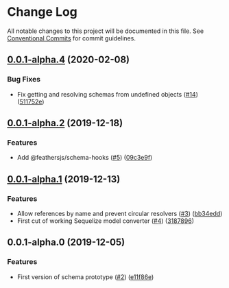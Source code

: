 # Change Log

All notable changes to this project will be documented in this file.
See [Conventional Commits](https://conventionalcommits.org) for commit guidelines.

## [0.0.1-alpha.4](https://github.com/feathersjs/schema/compare/v0.0.1-alpha.3...v0.0.1-alpha.4) (2020-02-08)


### Bug Fixes

* Fix getting and resolving schemas from undefined objects ([#14](https://github.com/feathersjs/schema/issues/14)) ([511752e](https://github.com/feathersjs/schema/commit/511752e7992fc0100acd1189638a2bd8178abc70))





## [0.0.1-alpha.2](https://github.com/feathersjs/schema/compare/v0.0.1-alpha.1...v0.0.1-alpha.2) (2019-12-18)


### Features

* Add @feathersjs/schema-hooks ([#5](https://github.com/feathersjs/schema/issues/5)) ([09c3e9f](https://github.com/feathersjs/schema/commit/09c3e9f5c22103a805d473d0db5d7bf7dc7cee13))





## [0.0.1-alpha.1](https://github.com/feathersjs/schema/compare/v0.0.1-alpha.0...v0.0.1-alpha.1) (2019-12-13)


### Features

* Allow references by name and prevent circular resolvers ([#3](https://github.com/feathersjs/schema/issues/3)) ([bb34edd](https://github.com/feathersjs/schema/commit/bb34edd36f47b375871ddbde86a089ae65391dda))
* First cut of working Sequelize model converter ([#4](https://github.com/feathersjs/schema/issues/4)) ([3187896](https://github.com/feathersjs/schema/commit/3187896304cf32043f5b5b569e2976b986e5eca4))





## 0.0.1-alpha.0 (2019-12-05)


### Features

* First version of schema prototype ([#2](https://github.com/feathersjs/schema/issues/2)) ([e11f86e](https://github.com/feathersjs/schema/commit/e11f86e3a43f667e8c4bcb987fa5f917cbf156a5))
